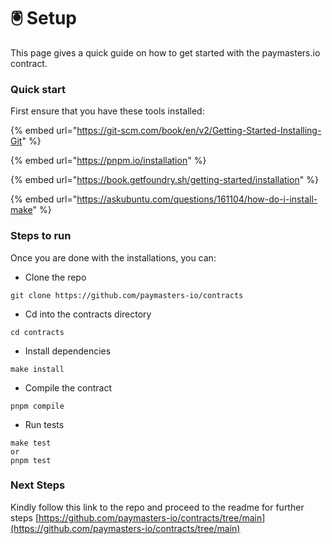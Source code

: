 # 🖲 Setup

This page gives a quick guide on how to get started with the paymasters.io contract.

### Quick start

First ensure that you have these tools installed:

{% embed url="https://git-scm.com/book/en/v2/Getting-Started-Installing-Git" %}

{% embed url="https://pnpm.io/installation" %}

{% embed url="https://book.getfoundry.sh/getting-started/installation" %}

{% embed url="https://askubuntu.com/questions/161104/how-do-i-install-make" %}

### Steps to run

Once you are done with the installations, you can:

* Clone the repo&#x20;

```
git clone https://github.com/paymasters-io/contracts
```

* Cd into the contracts directory

```
cd contracts
```

* Install dependencies

```
make install
```

* Compile the contract

```
pnpm compile
```

* Run tests

```
make test 
or 
pnpm test
```

### Next Steps

Kindly follow this link to the repo and proceed to the readme for further steps [https://github.com/paymasters-io/contracts/tree/main](https://github.com/paymasters-io/contracts/tree/main)

